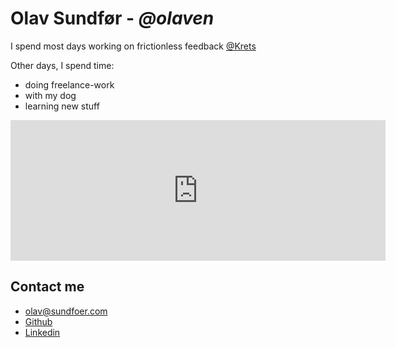 # Olav Sundfør - _@olaven_
I spend most days working on frictionless feedback [@Krets](https://krets.app)

Other days, I spend time: 
* doing freelance-work 
* with my dog
* learning new stuff

<iframe src="https://github.com/sponsors/olaven/card" title="Sponsor my work" height="225" width="600" style="border: 0;"></iframe> 

## Contact me
* [olav@sundfoer.com](mailto:olav@sundfoer.com)
* [Github](https://github.com/olaven)
* [Linkedin](https://www.linkedin.com/authwall?trk=ripf&trkInfo=AQHFmaNmOylrHwAAAWMawqVQpcT-N0OGXCsfiBr_-B_57HCtHs1s-f5HsUtPsT6RkxANHXbteRS27wWAltN_NBnfpD2i08-NEw6v6pWzEJEkd2VlO9_k6q0U7u9UoQ2wlRxg64w=&originalReferer=http://sundfoer.consulting/&sessionRedirect=https%3A%2F%2Fwww.linkedin.com%2Fin%2Folavsundfoer%2F)

